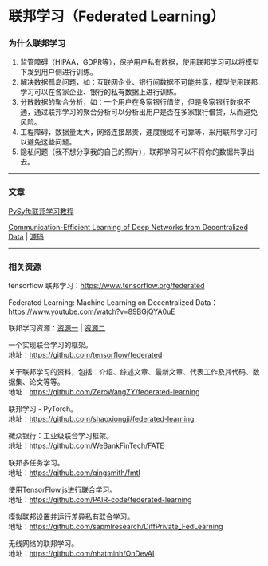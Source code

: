 # 联邦学习（Federated Learning）

### 为什么联邦学习

1. 监管障碍（HIPAA，GDPR等），保护用户私有数据，使用联邦学习可以将模型下发到用户侧进行训练。
2. 解决数据孤岛问题，如：互联网企业、银行间数据不可能共享，模型使用联邦学习可以在各家企业、银行的私有数据上进行训练。
3. 分散数据的聚合分析，如：一个用户在多家银行借贷，但是多家银行数据不通，通过联邦学习的聚合分析可以分析出用户是否在多家银行借贷，从而避免风险。
4. 工程障碍，数据量太大，网络连接昂贵，速度慢或不可靠等，采用联邦学习可以避免这些问题。
5. 隐私问题（我不想分享我的自己的照片），联邦学习可以不将你的数据共享出去。

---
### 文章

[PySyft:联邦学习教程](https://github.com/OpenMined/PySyft/blob/dev/examples/tutorials/Part%201%20-%20The%20Basic%20Tools%20of%20Private%20Deep%20Learning.ipynb)

[Communication-Efficient Learning of Deep Networks from Decentralized Data](https://arxiv.org/abs/1602.05629) | [源码](https://github.com/roxanneluo/Federated-Learning)


---

### 相关资源

tensorflow 联邦学习：https://www.tensorflow.org/federated

Federated Learning: Machine Learning on Decentralized Data：https://www.youtube.com/watch?v=89BGjQYA0uE

联邦学习资源：[资源一](https://github.com/tushar-semwal/awesome-federated-computing) | [资源二](https://github.com/timmers/awesome-federated-learning)

一个实现联合学习的框架。</br>
地址：https://github.com/tensorflow/federated

关于联邦学习的资料，包括：介绍、综述文章、最新文章、代表工作及其代码、数据集、论文等等。</br>
地址：https://github.com/ZeroWangZY/federated-learning

联邦学习 - PyTorch。</br>
地址：https://github.com/shaoxiongji/federated-learning


微众银行：工业级联合学习框架。</br>
地址：https://github.com/WeBankFinTech/FATE

联邦多任务学习。</br>
地址：https://github.com/gingsmith/fmtl

使用TensorFlow.js进行联合学习。</br>
地址：https://github.com/PAIR-code/federated-learning

模拟联邦设置并运行差异私有联合学习。</br>
地址：https://github.com/sapmlresearch/DiffPrivate_FedLearning

无线网络的联邦学习。</br>
地址：https://github.com/nhatminh/OnDevAI

